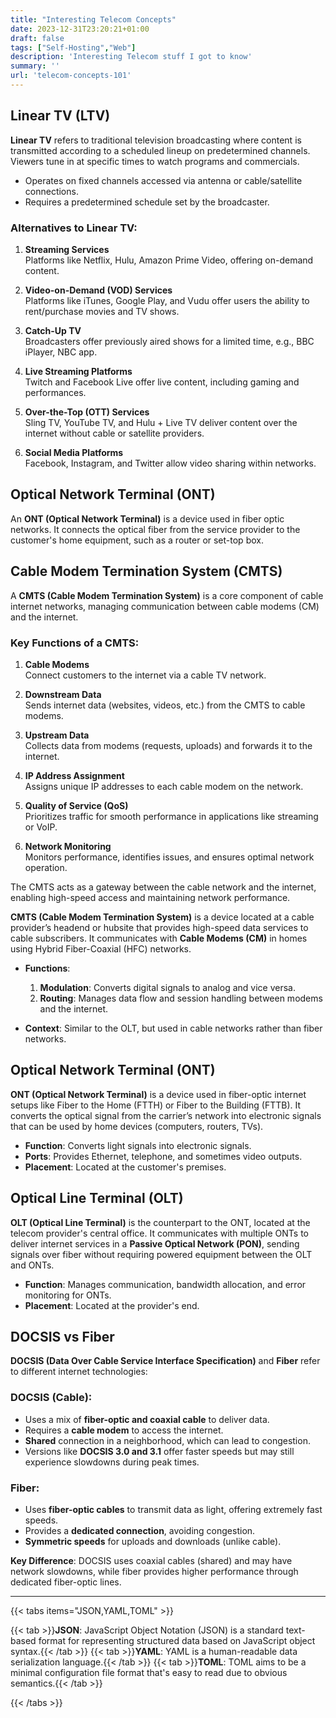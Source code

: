 ```yaml
---
title: "Interesting Telecom Concepts"
date: 2023-12-31T23:20:21+01:00
draft: false
tags: ["Self-Hosting","Web"]
description: 'Interesting Telecom stuff I got to know'
summary: ''
url: 'telecom-concepts-101'
---
```



## Linear TV (LTV)
**Linear TV** refers to traditional television broadcasting where content is transmitted according to a scheduled lineup on predetermined channels. Viewers tune in at specific times to watch programs and commercials.

- Operates on fixed channels accessed via antenna or cable/satellite connections.
- Requires a predetermined schedule set by the broadcaster.

### Alternatives to Linear TV:
1. **Streaming Services**  
   Platforms like Netflix, Hulu, Amazon Prime Video, offering on-demand content.
   
2. **Video-on-Demand (VOD) Services**  
   Platforms like iTunes, Google Play, and Vudu offer users the ability to rent/purchase movies and TV shows.
   
3. **Catch-Up TV**  
   Broadcasters offer previously aired shows for a limited time, e.g., BBC iPlayer, NBC app.
   
4. **Live Streaming Platforms**  
   Twitch and Facebook Live offer live content, including gaming and performances.
   
5. **Over-the-Top (OTT) Services**  
   Sling TV, YouTube TV, and Hulu + Live TV deliver content over the internet without cable or satellite providers.
   
6. **Social Media Platforms**  
   Facebook, Instagram, and Twitter allow video sharing within networks.

## Optical Network Terminal (ONT)
An **ONT (Optical Network Terminal)** is a device used in fiber optic networks. It connects the optical fiber from the service provider to the customer's home equipment, such as a router or set-top box.

## Cable Modem Termination System (CMTS)
A **CMTS (Cable Modem Termination System)** is a core component of cable internet networks, managing communication between cable modems (CM) and the internet.

### Key Functions of a CMTS:
1. **Cable Modems**  
   Connect customers to the internet via a cable TV network.
   
2. **Downstream Data**  
   Sends internet data (websites, videos, etc.) from the CMTS to cable modems.
   
3. **Upstream Data**  
   Collects data from modems (requests, uploads) and forwards it to the internet.
   
4. **IP Address Assignment**  
   Assigns unique IP addresses to each cable modem on the network.
   
5. **Quality of Service (QoS)**  
   Prioritizes traffic for smooth performance in applications like streaming or VoIP.
   
6. **Network Monitoring**  
   Monitors performance, identifies issues, and ensures optimal network operation.

The CMTS acts as a gateway between the cable network and the internet, enabling high-speed access and maintaining network performance.

**CMTS (Cable Modem Termination System)** is a device located at a cable provider’s headend or hubsite that provides high-speed data services to cable subscribers. It communicates with **Cable Modems (CM)** in homes using Hybrid Fiber-Coaxial (HFC) networks.

- **Functions**:
  1. **Modulation**: Converts digital signals to analog and vice versa.
  2. **Routing**: Manages data flow and session handling between modems and the internet.

- **Context**: Similar to the OLT, but used in cable networks rather than fiber networks.


## Optical Network Terminal (ONT)
**ONT (Optical Network Terminal)** is a device used in fiber-optic internet setups like Fiber to the Home (FTTH) or Fiber to the Building (FTTB). It converts the optical signal from the carrier’s network into electronic signals that can be used by home devices (computers, routers, TVs).

- **Function**: Converts light signals into electronic signals.
- **Ports**: Provides Ethernet, telephone, and sometimes video outputs.
- **Placement**: Located at the customer's premises.

## Optical Line Terminal (OLT)

**OLT (Optical Line Terminal)** is the counterpart to the ONT, located at the telecom provider's central office. It communicates with multiple ONTs to deliver internet services in a **Passive Optical Network (PON)**, sending signals over fiber without requiring powered equipment between the OLT and ONTs.

- **Function**: Manages communication, bandwidth allocation, and error monitoring for ONTs.
- **Placement**: Located at the provider's end.


## DOCSIS vs Fiber
**DOCSIS (Data Over Cable Service Interface Specification)** and **Fiber** refer to different internet technologies:

### DOCSIS (Cable):
- Uses a mix of **fiber-optic and coaxial cable** to deliver data.
- Requires a **cable modem** to access the internet.
- **Shared** connection in a neighborhood, which can lead to congestion.
- Versions like **DOCSIS 3.0 and 3.1** offer faster speeds but may still experience slowdowns during peak times.

### Fiber:
- Uses **fiber-optic cables** to transmit data as light, offering extremely fast speeds.
- Provides a **dedicated connection**, avoiding congestion.
- **Symmetric speeds** for uploads and downloads (unlike cable).
  
**Key Difference**: DOCSIS uses coaxial cables (shared) and may have network slowdowns, while fiber provides higher performance through dedicated fiber-optic lines.


---

{{< tabs items="JSON,YAML,TOML" >}}

  {{< tab >}}**JSON**: JavaScript Object Notation (JSON) is a standard text-based format for representing structured data based on JavaScript object syntax.{{< /tab >}}
  {{< tab >}}**YAML**: YAML is a human-readable data serialization language.{{< /tab >}}
  {{< tab >}}**TOML**: TOML aims to be a minimal configuration file format that's easy to read due to obvious semantics.{{< /tab >}}

{{< /tabs >}}